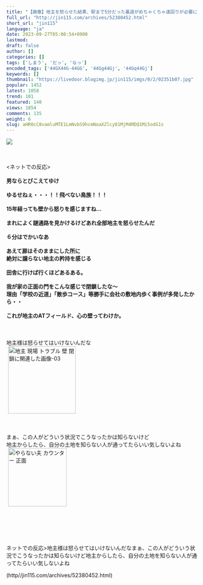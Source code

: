 ```yaml
---
title: "【画像】地主を怒らせた結果、駅まで5分だった裏道がめちゃくちゃ遠回りが必要になってしまう・・・ "
full_url: "http://jin115.com/archives/52380452.html"
short_url: "jin115"
language: "ja"
date: 2023-09-27T05:00:54+0900
lastmod: 
draft: false
author: []
categories: []
tags: ['しまう', 'だっ', 'なっ']
encoded_tags: ['44GX44G-44GG', '44Gg44Gj', '44Gq44Gj']
keywords: []
thumbnail: "https://livedoor.blogimg.jp/jin115/imgs/0/2/02351b07.jpg"
popular: 1452
latest: 1058
trend: 101
featured: 140
views: 1854
comments: 135
weight: 6
slug: aHR0cC8vamluMTE1LmNvbS9hcmNoaXZlcy81MjM4MDQ1Mi5odG1s
---
```


![](https://livedoor.blogimg.jp/jin115/imgs/0/2/02351b07.jpg)

<div><a name='more'></a> <br> <br> <ネットでの反応><br> <br> <b>男ならとびこえてゆけ</b><br> <br> <b>ゆるせねぇ・・・！！飛べない鳥族！！！</b><br> <br> <b>15年経っても壁から怒りを感じますね…</b><br> <br> <b>まれによく謎通路を見かけるけどあれ全部地主を怒らせたんだ</b><br> <br> <b>６分はでかいなあ</b><br> <br> <b>あえて扉はそのままにした所に<br> 絶対に譲らない地主の矜持を感じる</b><br> <br> <b>田舎に行けば行くほどあるある。</b><br> <br> <b>我が家の正面の門をこんな感じで閉鎖したな〜<br> 理由「学校の近道」「散歩コース」等勝手に会社の敷地内歩く事例が多発したから・・</b><br> <br> <b>これが地主のATフィールド、心の壁ってわけか。</b><br> <br> <br> <br> 地主様は怒らせてはいけないんだな<br> <img src='https//livedoor.blogimg.jp/jin115/imgs/e/1/e1278b49.gif' width='178' border='0' hspace='5' class='pict' alt='地主 現場 トラブル 壁 閉鎖に関連した画像-03'><br> <br> <br> <br> まぁ、この人がどういう状況でこうなったかは知らないけど<br> 地主からしたら、自分の土地を知らない人が通ってたらいい気しないよね<br> <img src='https//livedoor.blogimg.jp/jin115/imgs/1/8/18f2180e.gif' alt='やらない夫 カウンター 正面' width='154' border='0' hspace='5' class='pict'><br> <br> <br> <br> <br> <br> <p>ネットでの反応>地主様は怒らせてはいけないんだなまぁ、この人がどういう状況でこうなったかは知らないけど地主からしたら、自分の土地を知らない人が通ってたらいい気しないよね</p></div>

(http//jin115.com/archives/52380452.html)
